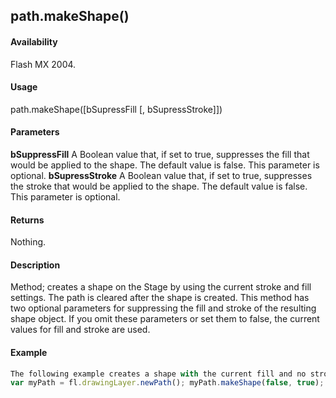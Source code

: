 ## path.makeShape()

#### Availability

Flash MX 2004.

#### Usage

path.makeShape(\[bSupressFill \[, bSupressStroke\]\])

#### Parameters

**bSuppressFill** A Boolean value that, if set to true, suppresses the fill that would be applied to the shape. The default value is false. This parameter is optional.
**bSupressStroke** A Boolean value that, if set to true, suppresses the stroke that would be applied to the shape. The default value is false. This parameter is optional.

#### Returns

Nothing.

#### Description

Method; creates a shape on the Stage by using the current stroke and fill settings. The path is cleared after the shape is created. This method has two optional parameters for suppressing the fill and stroke of the resulting shape object. If you omit these parameters or set them to false, the current values for fill and stroke are used.

#### Example

```javascript
The following example creates a shape with the current fill and no stroke:
var myPath = fl.drawingLayer.newPath(); myPath.makeShape(false, true);

```